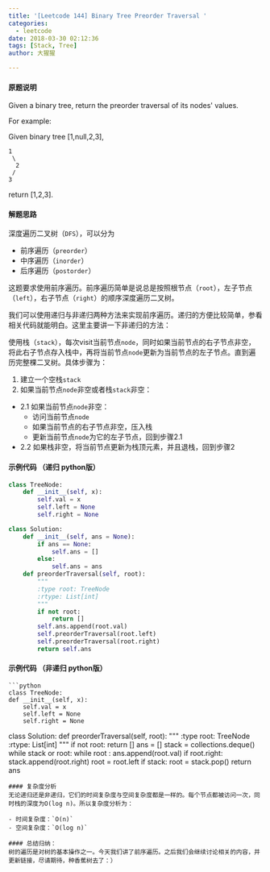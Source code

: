 ```yaml
---
title: '[Leetcode 144] Binary Tree Preorder Traversal '
categories:
  - leetcode
date: 2018-03-30 02:12:36
tags: [Stack, Tree]
author: 大猩猩

---
```

#### 原题说明
Given a binary tree, return the preorder traversal of its nodes' values.

For example:

Given binary tree [1,null,2,3],
   
    1   
     \
	  2
	 /
    3
   
return [1,2,3].

#### 解题思路
深度遍历二叉树（`DFS`），可以分为

 - 前序遍历（`preorder`）
 - 中序遍历（`inorder`）
 - 后序遍历（`postorder`）

这题要求使用前序遍历。前序遍历简单是说总是按照根节点（`root`），左子节点（`left`），右子节点（`right`）的顺序深度遍历二叉树。

我们可以使用递归与非递归两种方法来实现前序遍历。递归的方便比较简单，参看相关代码就能明白。这里主要讲一下非递归的方法：

使用栈（`stack`），每次visit当前节点`node`，同时如果当前节点的右子节点非空，将此右子节点存入栈中，再将当前节点`node`更新为当前节点的左子节点。直到遍历完整棵二叉树。具体步骤为：

1. 建立一个空栈`stack`
2. 如果当前节点`node`非空或者栈`stack`非空：
  - 2.1 如果当前节点`node`非空：
    - 访问当前节点`node`
	- 如果当前节点的右子节点非空，压入栈
	- 更新当前节点`node`为它的左子节点，回到步骤2.1 
  - 2.2 如果栈非空，将当前节点更新为栈顶元素，并且退栈，回到步骤2



#### 示例代码 （递归 python版）

```python
class TreeNode:
    def __init__(self, x):
        self.val = x
        self.left = None
        self.right = None

class Solution:
    def __init__(self, ans = None):
        if ans == None:
            self.ans = []
        else:
            self.ans = ans
    def preorderTraversal(self, root):
        """
        :type root: TreeNode
        :rtype: List[int]
        """
        if not root:
            return []     
        self.ans.append(root.val)
        self.preorderTraversal(root.left)
        self.preorderTraversal(root.right)
        return self.ans
```

#### 示例代码 （非递归 python版）

    ```python
    class TreeNode:
    def __init__(self, x):
        self.val = x
        self.left = None
        self.right = None

class Solution:
    def preorderTraversal(self, root):
        """
        :type root: TreeNode
        :rtype: List[int]
        """
        if not root:
            return []
        ans = []
        stack = collections.deque()
        while stack or root:
            while root :
                ans.append(root.val)
                if root.right:
                    stack.append(root.right)
                root = root.left
            if stack:
                root = stack.pop()
        return ans
```
#### 复杂度分析
无论递归还是非递归，它们的时间复杂度与空间复杂度都是一样的。每个节点都被访问一次，同时栈的深度为O(log n)。所以复杂度分析为：

- 时间复杂度：`O(n)`
- 空间复杂度：`O(log n)`

#### 总结归纳：
树的遍历是对树的基本操作之一。今天我们讲了前序遍历。之后我们会继续讨论相关的内容，并更新链接，尽请期待，种香蕉树去了：）